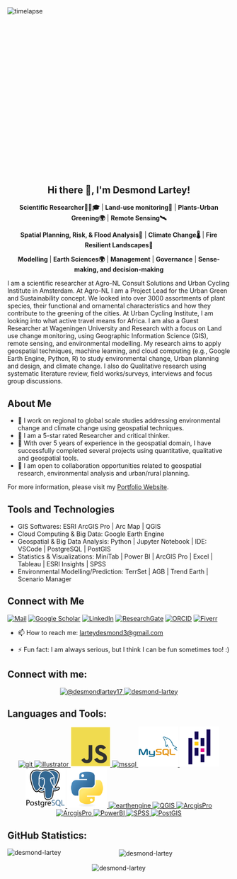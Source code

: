   <a href="https://geo-jobe.com/how-to/free-with-maplapse-for-acgis-online/" target="_blank" rel="noreferrer">
    <img align = "right" src="https://geo-jobe.com/wp-content/uploads/2017/05/gifshot-demo24.gif" alt="timelapse" width="1000" height="400"//>
  </a>
  

<div align="center">
  <h2 class="section-header">
    Hi there 👋, I'm Desmond Lartey!
  </h2>
  <p>
    <strong>Scientific Researcher👨‍🔬🎓</strong> | 
    <strong>Land-use monitoring🌆</strong> | 
    <strong>Plants-Urban Greening🌍</strong> | 
    <strong>Remote Sensing🛰️</strong>
  </p>
  <p>
    <strong>Spatial Planning, Risk, & Flood Analysis🌊</strong> | 
    <strong>Climate Change🌡️</strong> | 
    <strong>Fire Resilient Landscapes🌆</strong>
  </p>
  <p>
    <strong>Modelling</strong> | 
    <strong>Earth Sciences🌍</strong> | 
    <strong>Management</strong> | 
    <strong>Governance</strong> | 
    <strong>Sense-making, and decision-making</strong>
  </p>
</div>


I am a scientific researcher at Agro-NL Consult Solutions and Urban Cycling Institute in Amsterdam. At Agro-NL I am a Project Lead for the Urban Green and Sustainability concept. We looked into over 3000 assortments of plant species, their functional and ornamental characteristics and how they contribute to the greening of the cities. At Urban Cycling Institute, I am looking into what active travel means for Africa. I am also a Guest Researcher at Wageningen University and Research with a focus on Land use change monitoring, using Geographic Information Science (GIS), remote sensing, and environmental modelling. My research aims to apply geospatial techniques, machine learning, and cloud computing (e.g., Google Earth Engine, Python, R) to study environmental change, Urban planning and design, and climate change. I also do Qualitative research using systematic literature review, field works/surveys, interviews and focus group discussions.

  
## About Me
- 🌱 I work on regional to global scale studies addressing environmental change and climate change using geospatial techniques.
- 💼 I am a 5-star rated Researcher and critical thinker.
- 💼 With over 5 years of experience in the geospatial domain, I have successfully completed several projects using quantitative, qualitative and geospatial tools.
- 👯 I am open to collaboration opportunities related to geospatial research, environmental analysis and urban/rural planning.

For more information, please visit my [Portfolio Website](https://desmond-lartey.github.io/Portfolio-Website/index.html).


## Tools and Technologies
- GIS Softwares: ESRI ArcGIS Pro | Arc Map | QGIS
- Cloud Computing & Big Data: Google Earth Engine
- Geospatial & Big Data Analysis: Python | Jupyter Notebook | IDE: VSCode | PostgreSQL | PostGIS
- Statistics & Visualizations: MiniTab | Power BI | ArcGIS Pro | Excel | Tableau | ESRI Insights | SPSS
- Environmental Modelling/Prediction: TerrSet | AGB | Trend Earth | Scenario Manager


## Connect with Me
[![Mail](https://img.shields.io/badge/Mail-Click%20Here-red)](mailto:larteydesmond3@gmail.com)
[![Google Scholar](https://img.shields.io/badge/Google%20Scholar-Profile-blue)](https://scholar.google.com/citations?user=your_google_scholar_id)
[![LinkedIn](https://img.shields.io/badge/LinkedIn-Connect-blue)](https://www.linkedin.com/in/desmond-lartey/)
[![ResearchGate](https://img.shields.io/badge/ResearchGate-Profile-brightgreen)](https://www.researchgate.net/profile/your_researchgate_id)
[![ORCID](https://img.shields.io/badge/ORCID-Profile-green)](https://orcid.org/your_orcid_id)
[![Fiverr](https://img.shields.io/badge/Fiverr-Check%20Out%20My%20Services-1dbf73)](https://www.fiverr.com/your_fiverr_id)


- 📫 How to reach me: larteydesmond3@gmail.com

- ⚡ Fun fact: I am always serious, but I think I can be fun sometimes too! :)

## Connect with me:
<p align="center">
  <a href="https://twitter.com/desmondlartey17" target="_blank">
    <img src="https://raw.githubusercontent.com/rahuldkjain/github-profile-readme-generator/master/src/images/icons/Social/twitter.svg" alt="@desmondlartey17" height="30" width="40" />
  </a>
  <a href="https://www.linkedin.com/in/desmond-lartey" target="_blank">
    <img src="https://raw.githubusercontent.com/rahuldkjain/github-profile-readme-generator/master/src/images/icons/Social/linked-in-alt.svg" alt="desmond-lartey" height="30" width="40" />
  </a>
</p>

## Languages and Tools:
<p align="center">
  <a href="https://git-scm.com/" target="_blank" rel="noreferrer">
    <img src="https://www.vectorlogo.zone/logos/git-scm/git-scm-icon.svg" alt="git" width="90" height="90"/>
  </a>
  <a href="https://www.adobe.com/in/products/illustrator.html" target="_blank" rel="noreferrer">
    <img src="https://www.vectorlogo.zone/logos/adobe_illustrator/adobe_illustrator-icon.svg" alt="illustrator" width="90" height="90"/>
  </a>
  <a href="https://developer.mozilla.org/en-US/docs/Web/JavaScript" target="_blank" rel="noreferrer">
    <img src="https://raw.githubusercontent.com/devicons/devicon/master/icons/javascript/javascript-original.svg" alt="javascript" width="90" height="90"/>
  </a>
  <a href="https://www.microsoft.com/en-us/sql-server" target="_blank" rel="noreferrer">
    <img src="https://www.svgrepo.com/show/303229/microsoft-sql-server-logo.svg" alt="mssql" width="90" height="90"/>
  </a>
  <a href="https://www.mysql.com/" target="_blank" rel="noreferrer">
    <img src="https://raw.githubusercontent.com/devicons/devicon/master/icons/mysql/mysql-original-wordmark.svg" alt="mysql" width="90" height="90"/>
  </a>
  <a href="https://pandas.pydata.org/" target="_blank" rel="noreferrer">
    <img src="https://raw.githubusercontent.com/devicons/devicon/2ae2a900d2f041da66e950e4d48052658d850630/icons/pandas/pandas-original.svg" alt="pandas" width="90" height="90"/>
  </a>
  <a href="https://www.postgresql.org" target="_blank" rel="noreferrer">
    <img src="https://raw.githubusercontent.com/devicons/devicon/master/icons/postgresql/postgresql-original-wordmark.svg" alt="postgresql" width="90" height="90"/>
  </a>
  <a href="https://www.python.org" target="_blank" rel="noreferrer">
    <img src="https://raw.githubusercontent.com/devicons/devicon/master/icons/python/python-original.svg" alt="python" width="90" height="90"/>
  </a>
  <a href="https://www.python.org" target="_blank" rel="noreferrer">
    <img src="https://camo.githubusercontent.com/d0d0fede269644fda53cb19eb93c180bf0cce60b048649335082fbf3618adfa0/68747470733a2f2f6561727468656e67696e652e676f6f676c652e636f6d2f7374617469632f696d616765732f65617274682d656e67696e652d6c6f676f2e706e67" alt="earthengine" width="90" height="90"//>
  </a>
 </a>
  <a href="https://www.python.org" target="_blank" rel="noreferrer">
    <img src="https://camo.githubusercontent.com/22ae1e0b66b7fb1028daffe40317f48e87a17563c4b313f42c12aa604feaf31b/68747470733a2f2f75706c6f61642e77696b696d656469612e6f72672f77696b6970656469612f636f6d6d6f6e732f7468756d622f392f39312f514749535f6c6f676f5f6e65772e7376672f3132303070782d514749535f6c6f676f5f6e65772e7376672e706e67" alt="QGIS" width="90" height="90"//>
  </a>
 </a>
  <a href="https://www.python.org" target="_blank" rel="noreferrer">
    <img src="https://camo.githubusercontent.com/c2cb4437aa8ff77d8d4e16421a7238259a77f7d374104d90c3268e33ba6e2422/68747470733a2f2f7777772e657372692e636f6d2f636f6e74656e742f64616d2f6573726973697465732f656e2d75732f636f6d6d6f6e2f69636f6e732f70726f647563742d6c6f676f732f4172634749532d50726f2e706e67" alt="ArcgisPro" width="90" height="90"//>
  </a>
   </a>
  <a href="https://www.python.org" target="_blank" rel="noreferrer">
    <img src="https://camo.githubusercontent.com/5fa137d222dde7b69acd22c6572a065ce3656e6ffa1f5e88c1b5c7a935af3cc6/68747470733a2f2f63646e2e6a7364656c6976722e6e65742f67682f64657669636f6e732f64657669636f6e2f69636f6e732f7673636f64652f7673636f64652d6f726967696e616c2e737667" alt="ArcgisPro" width="90" height="90"//>
  </a>
   </a>
  <a href="https://www.python.org" target="_blank" rel="noreferrer">
    <img src="https://camo.githubusercontent.com/1eeb790f099b653e0614e3919e71b581f65873361c8755338cf1232c35b68400/68747470733a2f2f75706c6f61642e77696b696d656469612e6f72672f77696b6970656469612f636f6d6d6f6e732f7468756d622f632f63662f4e65775f506f7765725f42495f4c6f676f2e7376672f36333070782d4e65775f506f7765725f42495f4c6f676f2e7376672e706e67" alt="PowerBI" width="90" height="90"//>
  </a>
     </a>
  <a href="https://www.python.org" target="_blank" rel="noreferrer">
    <img src="https://upload.wikimedia.org/wikipedia/commons/7/78/SPSS_An_IBM_Company_logo.svg" alt="SPSS" width="90" height="90"//>
  </a>
     </a>
  <a href="https://www.python.org" target="_blank" rel="noreferrer">
    <img src="https://bitnine.net/wp-content/uploads/2016/08/20160810_1.png" alt="PostGIS" width="90" height="90"//>
  </a>
  
</p>

## GitHub Statistics:
<p align="center">
  <img align="left" src="https://github-readme-stats.vercel.app/api/top-langs?username=desmond-lartey&show_icons=true&locale=en&layout=compact" alt="desmond-lartey" />
</p>
<p align="center">
  <img align="center" src="https://github-readme-stats.vercel.app/api?username=desmond-lartey&show_icons=true&locale=en" alt="desmond-lartey" />
</p>
<p align="center">
  <img align="center" src="https://github-readme-streak-stats.herokuapp.com/?user=desmond-lartey" alt="desmond-lartey" />
</p>

